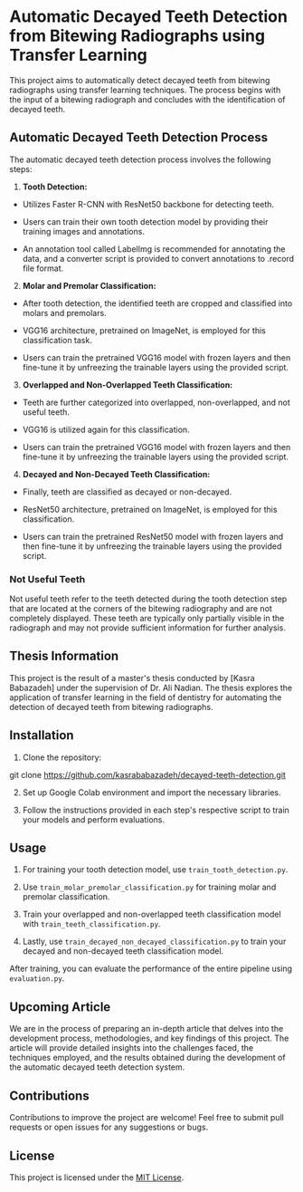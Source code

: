 # Automatic Decayed Teeth Detection from Bitewing Radiographs using Transfer Learning

This project aims to automatically detect decayed teeth from bitewing radiographs using transfer learning techniques. The process begins with the input of a bitewing radiograph and concludes with the identification of decayed teeth.

## Automatic Decayed Teeth Detection Process

The automatic decayed teeth detection process involves the following steps:

1. **Tooth Detection:**

- Utilizes Faster R-CNN with ResNet50 backbone for detecting teeth.

- Users can train their own tooth detection model by providing their training images and annotations.

- An annotation tool called LabelImg is recommended for annotating the data, and a converter script is provided to convert annotations to .record file format.

2. **Molar and Premolar Classification:**

- After tooth detection, the identified teeth are cropped and classified into molars and premolars.

- VGG16 architecture, pretrained on ImageNet, is employed for this classification task.

- Users can train the pretrained VGG16 model with frozen layers and then fine-tune it by unfreezing the trainable layers using the provided script.

3. **Overlapped and Non-Overlapped Teeth Classification:**

- Teeth are further categorized into overlapped, non-overlapped, and not useful teeth.

- VGG16 is utilized again for this classification.

- Users can train the pretrained VGG16 model with frozen layers and then fine-tune it by unfreezing the trainable layers using the provided script.

4. **Decayed and Non-Decayed Teeth Classification:**
- Finally, teeth are classified as decayed or non-decayed.

- ResNet50 architecture, pretrained on ImageNet, is employed for this classification.

- Users can train the pretrained ResNet50 model with frozen layers and then fine-tune it by unfreezing the trainable layers using the provided script.

### Not Useful Teeth

Not useful teeth refer to the teeth detected during the tooth detection step that are located at the corners of the bitewing radiography and are not completely displayed. These teeth are typically only partially visible in the radiograph and may not provide sufficient information for further analysis.

## Thesis Information

This project is the result of a master's thesis conducted by [Kasra Babazadeh] under the supervision of Dr. Ali Nadian. The thesis explores the application of transfer learning in the field of dentistry for automating the detection of decayed teeth from bitewing radiographs.

## Installation

1. Clone the repository:

git clone https://github.com/kasrababazadeh/decayed-teeth-detection.git

2. Set up Google Colab environment and import the necessary libraries.

3. Follow the instructions provided in each step's respective script to train your models and perform evaluations.

## Usage

1. For training your tooth detection model, use `train_tooth_detection.py`.

2. Use `train_molar_premolar_classification.py` for training molar and premolar classification.

3. Train your overlapped and non-overlapped teeth classification model with `train_teeth_classification.py`.

4. Lastly, use `train_decayed_non_decayed_classification.py` to train your decayed and non-decayed teeth classification model.

After training, you can evaluate the performance of the entire pipeline using `evaluation.py`.

## Upcoming Article

We are in the process of preparing an in-depth article that delves into the development process, methodologies, and key findings of this project. The article will provide detailed insights into the challenges faced, the techniques employed, and the results obtained during the development of the automatic decayed teeth detection system.

## Contributions

Contributions to improve the project are welcome! Feel free to submit pull requests or open issues for any suggestions or bugs.

## License

This project is licensed under the [MIT License](LICENSE).
